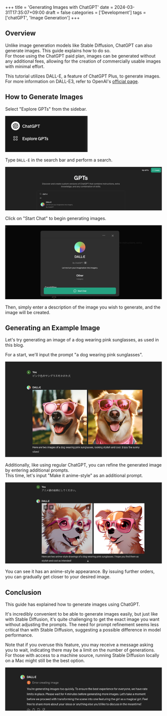 +++
title = 'Generating Images with ChatGPT'
date = 2024-03-31T17:35:07+09:00
draft = false
categories = ['Development']
tags = ['chatGPT', 'Image Generation']
+++

## Overview
Unlike image generation models like Stable Diffusion, ChatGPT can also generate images. This guide explains how to do so.  
For those using the ChatGPT paid plan, images can be generated without any additional fees, allowing for the creation of commercially usable images with minimal effort.

This tutorial utilizes DALL-E, a feature of ChatGPT Plus, to generate images.
For more information on DALL-E3, refer to OpenAI's [official page](https://openai.com/dall-e-3).

## How to Generate Images

Select "Explore GPTs" from the sidebar.

![Explore GPTs](img-023-001.png)

Type `DALL-E` in the search bar and perform a search.

![DALL-E](img-023-002.png)

Click on "Start Chat" to begin generating images.

![Start Chat](img-023-003.png)

Then, simply enter a description of the image you wish to generate, and the image will be created.


## Generating an Example Image

Let's try generating an image of a dog wearing pink sunglasses, as used in this blog.

For a start, we'll input the prompt "a dog wearing pink sunglasses".

![ChatGPT generated image 1](img-023-004.png)

Additionally, like using regular ChatGPT, you can refine the generated image by entering additional prompts.  
This time, let's input "Make it anime-style" as an additional prompt.

![ChatGPT generated image 2](img-023-005.png)

You can see it has an anime-style appearance.
By issuing further orders, you can gradually get closer to your desired image.


## Conclusion
This guide has explained how to generate images using ChatGPT.

It's incredibly convenient to be able to generate images easily, but just like with Stable Diffusion, it's quite challenging to get the exact image you want without adjusting the prompts.
The need for prompt refinement seems less critical than with Stable Diffusion, suggesting a possible difference in model performance.

Note that if you overuse this feature, you may receive a message asking you to wait, indicating there may be a limit on the number of generations.
For those with access to a machine source, running Stable Diffusion locally on a Mac might still be the best option.

![ChatGPT image generation limit](img-023-006.png)
